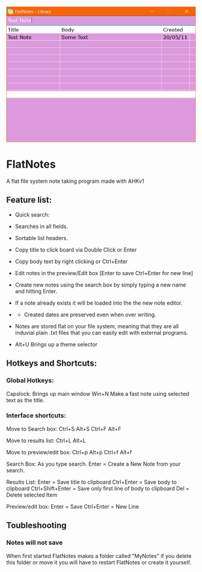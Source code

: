![Screenshot one](/ScreenShots/SS_01.png)


# FlatNotes
A flat file system note taking program made with AHKv1

## Feature list:
- Quick search: 
- Searches in all fields.
- Sortable list headers.
- Copy title to click board via Double Click or Enter
- Copy body text by right clicking or Ctrl+Enter
- Edit notes in the preview/Edit box [Enter to save Ctrl+Enter for new line]
- Create new notes using the search box by simply typing a new name and hitting Enter.
- If a note already exists it will be loaded into the the new note editor.
- - Created dates are preserved even when over writing.
- Notes are stored flat on your file system, meaning that they are all induvial plain .txt files that you can easily edit with external programs.

- Alt+U Brings up a theme selector 

## Hotkeys and Shortcuts:

### Global Hotkeys:
Capslock: Brings up main window
Win+N Make a fast note using selected text as the title.

### Interface shortcuts:

Move to Search box:
Ctrl+S
Alt+S
Ctrl+F
Alt+F

Move to results list:
Ctrl+L
Alt+L

Move to preview/edit box:
Ctrl+p
Alt+p 
Ctrl+f
Alt+f

Search Box:
As you type search.
Enter = Create a New Note from your search.

Results List:
Enter = Save title to clipboard
Ctrl+Enter = Save body to clipboard
Ctrl+Shift+Enter = Save only first line of body to clipboard
Del = Delete selected Item

Preview/edit box:
Enter = Save
Ctrl+Enter = New Line


## Toubleshooting

### Notes will not save
When first started FlatNotes makes a folder called "MyNotes" if you delete this folder or move it you will have to restart FlatNotes or create it yourself. 
